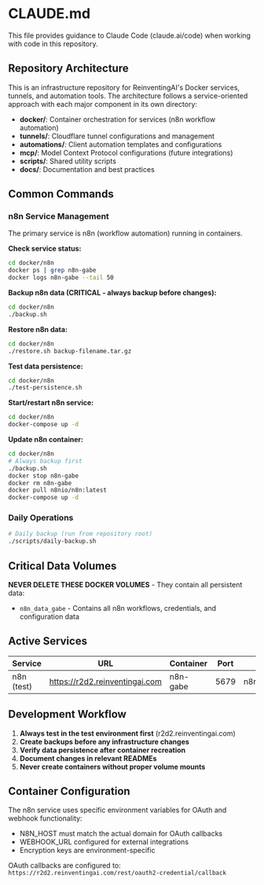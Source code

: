 # CLAUDE.md

This file provides guidance to Claude Code (claude.ai/code) when working with code in this repository.

## Repository Architecture

This is an infrastructure repository for ReinventingAI's Docker services, tunnels, and automation tools. The architecture follows a service-oriented approach with each major component in its own directory:

- **docker/**: Container orchestration for services (n8n workflow automation)  
- **tunnels/**: Cloudflare tunnel configurations and management
- **automations/**: Client automation templates and configurations
- **mcp/**: Model Context Protocol configurations (future integrations)
- **scripts/**: Shared utility scripts
- **docs/**: Documentation and best practices

## Common Commands

### n8n Service Management
The primary service is n8n (workflow automation) running in containers.

**Check service status:**
```bash
cd docker/n8n
docker ps | grep n8n-gabe
docker logs n8n-gabe --tail 50
```

**Backup n8n data (CRITICAL - always backup before changes):**
```bash
cd docker/n8n
./backup.sh
```

**Restore n8n data:**
```bash
cd docker/n8n
./restore.sh backup-filename.tar.gz
```

**Test data persistence:**
```bash
cd docker/n8n
./test-persistence.sh
```

**Start/restart n8n service:**
```bash
cd docker/n8n
docker-compose up -d
```

**Update n8n container:**
```bash
cd docker/n8n
# Always backup first
./backup.sh
docker stop n8n-gabe
docker rm n8n-gabe
docker pull n8nio/n8n:latest
docker-compose up -d
```

### Daily Operations
```bash
# Daily backup (run from repository root)
./scripts/daily-backup.sh
```

## Critical Data Volumes

**NEVER DELETE THESE DOCKER VOLUMES** - They contain all persistent data:
- `n8n_data_gabe` - Contains all n8n workflows, credentials, and configuration data

## Active Services

| Service | URL | Container | Port | Volume |
|---------|-----|-----------|------|--------|
| n8n (test) | https://r2d2.reinventingai.com | n8n-gabe | 5679 | n8n_data_gabe |

## Development Workflow

1. **Always test in the test environment first** (r2d2.reinventingai.com)
2. **Create backups before any infrastructure changes**
3. **Verify data persistence after container recreation**
4. **Document changes in relevant READMEs**
5. **Never create containers without proper volume mounts**

## Container Configuration

The n8n service uses specific environment variables for OAuth and webhook functionality:
- N8N_HOST must match the actual domain for OAuth callbacks
- WEBHOOK_URL configured for external integrations
- Encryption keys are environment-specific

OAuth callbacks are configured to: `https://r2d2.reinventingai.com/rest/oauth2-credential/callback`